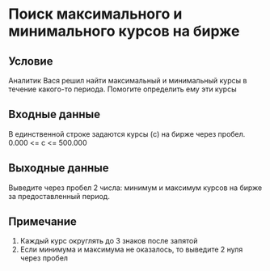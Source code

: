 # Поиск максимального и минимального курсов на бирже

## Условие
Аналитик Вася решил найти максимальный и минимальный курсы в течение какого-то периода. Помогите определить ему эти курсы 

## Входные данные
В единственной строке задаются курсы (c) на бирже через пробел. 0.000 <= c <= 500.000

## Выходные данные
Выведите через пробел 2 числа: минимум и максимум курсов на бирже за предоставленный период. 

## Примечание
1. Каждый курс округлять до 3 знаков после запятой
2. Если минимума и максимума не оказалось, то выведите 2 нуля через пробел
